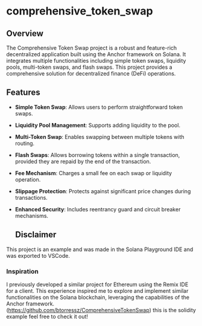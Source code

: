 # comprehensive_token_swap

## Overview

The Comprehensive Token Swap project is a robust and feature-rich decentralized application built using the Anchor framework on Solana. It integrates multiple functionalities including simple token swaps, liquidity pools, multi-token swaps, and flash swaps. This project provides a comprehensive solution for decentralized finance (DeFi) operations.

## Features

- **Simple Token Swap**: Allows users to perform straightforward token swaps.
- **Liquidity Pool Management**: Supports adding liquidity to the pool.
- **Multi-Token Swap**: Enables swapping between multiple tokens with routing.
- **Flash Swaps**: Allows borrowing tokens within a single transaction, provided they are repaid by the end of the transaction.
- **Fee Mechanism**: Charges a small fee on each swap or liquidity operation.
- **Slippage Protection**: Protects against significant price changes during transactions.
- **Enhanced Security**: Includes reentrancy guard and circuit breaker mechanisms.

  ## Disclaimer

This project is an example and was made in the Solana Playground IDE and was exported to VSCode. 

### Inspiration

I previously developed a similar project for Ethereum using the Remix IDE for a client. This experience inspired me to explore and implement similar functionalities on the Solana blockchain, leveraging the capabilities of the Anchor framework. (https://github.com/btorressz/ComprehensiveTokenSwap) this is the solidity example feel free to check it out!


